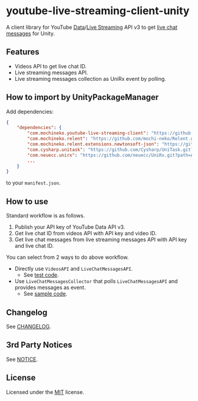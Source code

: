# youtube-live-streaming-client-unity
A client library for YouTube [Data](https://developers.google.com/youtube/v3/getting-started)/[Live Streaming](https://developers.google.com/youtube/v3/live/docs) API v3 to get [live chat messages](https://developers.google.com/youtube/v3/live/docs/liveChatMessages) for Unity.

## Features

- Videos API to get live chat ID.
- Live streaming messages API.
- Live streaming messages collection as UniRx event by polling.

## How to import by UnityPackageManager

Add dependencies:

```json
{
    "dependencies": {
        "com.mochineko.youtube-live-streaming-client": "https://github.com/mochi-neko/youtube-live-streaming-client-unity?path=/Assets/Mochineko/YouTubeLiveStreamingClient#0.1.0",
        "com.mochineko.relent": "https://github.com/mochi-neko/Relent.git?path=/Assets/Mochineko/Relent#0.2.0",
        "com.mochineko.relent.extensions.newtonsoft-json": "https://github.com/mochi-neko/Relent.git?path=/Assets/Mochineko/Relent.Extensions/NewtonsofJson#0.2.0",
        "com.cysharp.unitask": "https://github.com/Cysharp/UniTask.git?path=src/UniTask/Assets/Plugins/UniTask",
        "com.neuecc.unirx": "https://github.com/neuecc/UniRx.git?path=Assets/Plugins/UniRx/Scripts",
        ...
    }
}
```

to your `manifest.json`.

## How to use

Standard workflow is as follows.

1. Publish your API key of YouTube Data API v3.
2. Get live chat ID from videos API with API key and video ID.
3. Get live chat messages from live streaming messages API with API key and live chat ID.

You can select from 2 ways to do above workflow.
- Directly use `VideosAPI` and `LiveChatMessagesAPI`.
  - See [test code](https://github.com/mochi-neko/youtube-live-streaming-client-unity/blob/main/Assets/Mochineko/YouTubeLiveStreamingClient.Tests/LiveChatMessagesAPITest.cs).
- Use `LiveChatMessagesCollector` that polls `LiveChatMessagesAPI` and provides messages as event.
  - See [sample code](https://github.com/mochi-neko/youtube-live-streaming-client-unity/blob/main/Assets/Mochineko/YouTubeLiveStreamingClient.Samples/LiveChatMessagesCollectionDemo.cs). 

## Changelog

See [CHANGELOG](https://github.com/mochi-neko/youtube-live-streaming-client-unity/blob/main/CHANGELOG.md).

## 3rd Party Notices

See [NOTICE](https://github.com/mochi-neko/youtube-live-streaming-client-unity/blob/main/NOTICE.md).

## License

Licensed under the [MIT](https://github.com/mochi-neko/youtube-live-streaming-client-unity/blob/main/LICENSE) license.
